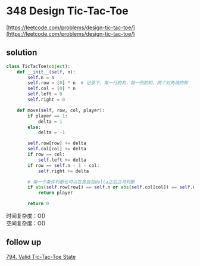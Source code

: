 # 348 Design Tic-Tac-Toe
[https://leetcode.com/problems/design-tic-tac-toe/](https://leetcode.com/problems/design-tic-tac-toe/)


## solution

```python
class TicTacToe(object):
    def __init__(self, n):
        self.n = n
        self.row = [0] * n  # 记录下，每一行的和，每一列的和，两个对角线的和
        self.col = [0] * n
        self.left = 0
        self.right = 0

    def move(self, row, col, player):
        if player == 1:
            delta = 1
        else:
            delta = -1

        self.row[row] += delta
        self.col[col] += delta
        if row == col:
            self.left += delta
        if row == self.n - 1 - col:
            self.right += delta

        # 每一个条件判断也可以在各自加delta之后立马判断
        if abs(self.row[row]) == self.n or abs(self.col[col]) == self.n or abs(self.left) == self.n or abs(self.right) == self.n:
            return player

        return 0
```
时间复杂度：O() <br>
空间复杂度：O()


## follow up

[794. Valid Tic-Tac-Toe State](https://leetcode.com/problems/valid-tic-tac-toe-state/description/)
